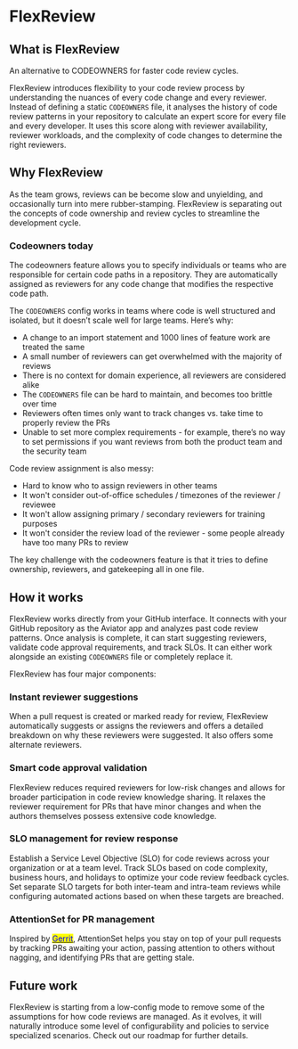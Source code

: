 # FlexReview

## What is FlexReview

An alternative to CODEOWNERS for faster code review cycles.

FlexReview introduces flexibility to your code review process by understanding the nuances of every code change and every reviewer. Instead of defining a static `CODEOWNERS` file, it analyses the history of code review patterns in your repository to calculate an expert score for every file and every developer. It uses this score along with reviewer availability, reviewer workloads, and the complexity of code changes to determine the right reviewers.

## Why FlexReview

As the team grows, reviews can be become slow and unyielding, and occasionally turn into mere rubber-stamping. FlexReview is separating out the concepts of code ownership and review cycles to streamline the development cycle.

### Codeowners today

The codeowners feature allows you to specify individuals or teams who are responsible for certain code paths in a repository. They are automatically assigned as reviewers for any code change that modifies the respective code path.

The `CODEOWNERS` config works in teams where code is well structured and isolated, but it doesn’t scale well for large teams. Here’s why:

* A change to an import statement and 1000 lines of feature work are treated the same
* A small number of reviewers can get overwhelmed with the majority of reviews
* There is no context for domain experience, all reviewers are considered alike
* The `CODEOWNERS` file can be hard to maintain, and becomes too brittle over time
* Reviewers often times only want to track changes vs. take time to properly review the PRs
* Unable to set more complex requirements - for example, there’s no way to set permissions if you want reviews from both the product team and the security team

Code review assignment is also messy:

* Hard to know who to assign reviewers in other teams
* It won't consider out-of-office schedules / timezones of the reviewer / reviewee
* It won't allow assigning primary / secondary reviewers for training purposes
* It won't consider the review load of the reviewer - some people already have too many PRs to review

The key challenge with the codeowners feature is that it tries to define ownership, reviewers, and gatekeeping all in one file.

## How it works

FlexReview works directly from your GitHub interface. It connects with your GitHub repository as the Aviator app and analyzes past code review patterns. Once analysis is complete, it can start suggesting reviewers, validate code approval requirements, and track SLOs. It can either work alongside an existing `CODEOWNERS` file or completely replace it.

FlexReview has four major components:

### Instant reviewer suggestions

When a pull request is created or marked ready for review, FlexReview automatically suggests or assigns the reviewers and offers a detailed breakdown on why these reviewers were suggested. It also offers some alternate reviewers.

### Smart code approval validation

FlexReview reduces required reviewers for low-risk changes and allows for broader participation in code review knowledge sharing. It relaxes the reviewer requirement for PRs that have minor changes and when the authors themselves possess extensive code knowledge.

### **SLO management for review response**

Establish a Service Level Objective (SLO) for code reviews across your organization or at a team level. Track SLOs based on code complexity, business hours, and holidays to optimize your code review feedback cycles. Set separate SLO targets for both inter-team and intra-team reviews while configuring automated actions based on when these targets are breached.

### AttentionSet for PR management

Inspired by [<mark style="color:blue;">Gerrit</mark>](https://gerrit-review.googlesource.com/Documentation/user-attention-set.html), AttentionSet helps you stay on top of your pull requests by tracking PRs awaiting your action, passing attention to others without nagging, and identifying PRs that are getting stale.

## Future work

FlexReview is starting from a low-config mode to remove some of the assumptions for how code reviews are managed. As it evolves, it will naturally introduce some level of configurability and policies to service specialized scenarios. Check out our roadmap for further details.
